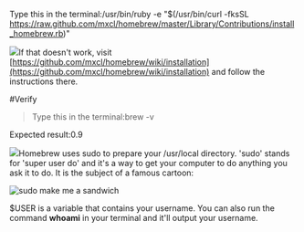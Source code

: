 Type this in the terminal:/usr/bin/ruby -e "$(/usr/bin/curl -fksSL https://raw.github.com/mxcl/homebrew/master/Library/Contributions/install_homebrew.rb)"

![](/img/warning.png)If that doesn't work, visit 
[https://github.com/mxcl/homebrew/wiki/installation](https://github.com/mxcl/homebrew/wiki/installation) and follow the instructions there.

#Verify


>Type this in the terminal:brew -v

Expected result:0.9

![](/img/info.png)Homebrew uses 
sudo to prepare your 
/usr/local directory. 'sudo' stands for 'super user do' and it's a way to get your computer to do anything you ask it to do. It is the subject of a famous cartoon:


![sudo make me a sandwich](http://imgs.xkcd.com/comics/sandwich.png)


$USER is a variable that contains your username. You can also run the command 
**whoami**
 in your terminal and it'll output your username.